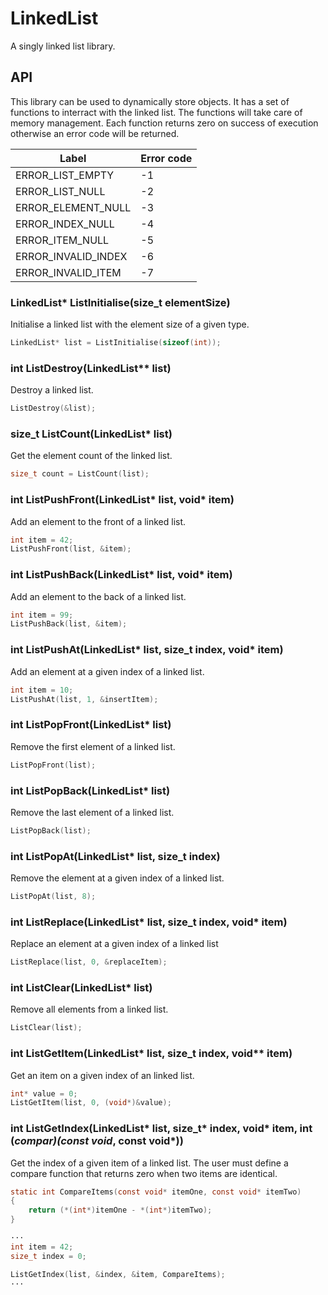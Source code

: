 # LinkedList

A singly linked list library.

## API
This library can be used to dynamically store objects. It has a set of functions to interract with the linked list. The functions will take care of memory management. Each function returns zero on success of execution otherwise an error code will be returned.

| Label               	| Error code 	|
|---------------------	|------------	|
| ERROR_LIST_EMPTY    	| -1         	|
| ERROR_LIST_NULL     	| -2         	|
| ERROR_ELEMENT_NULL  	| -3         	|
| ERROR_INDEX_NULL    	| -4         	|
| ERROR_ITEM_NULL     	| -5         	|
| ERROR_INVALID_INDEX 	| -6         	|
| ERROR_INVALID_ITEM  	| -7         	|

### LinkedList* ListInitialise(size_t elementSize)
Initialise a linked list with the element size of a given type.
```c
LinkedList* list = ListInitialise(sizeof(int));
```

### int ListDestroy(LinkedList** list)
Destroy a linked list.
```c
ListDestroy(&list);
```

### size_t ListCount(LinkedList* list)
Get the element count of the linked list.
```c
size_t count = ListCount(list);
```

### int ListPushFront(LinkedList* list, void* item)
Add an element to the front of a linked list.
```c
int item = 42;
ListPushFront(list, &item);
```

### int ListPushBack(LinkedList* list, void* item)
Add an element to the back of a linked list.
```c
int item = 99;
ListPushBack(list, &item);
```

### int ListPushAt(LinkedList* list, size_t index, void* item)
Add an element at a given index of a linked list.
```c
int item = 10;
ListPushAt(list, 1, &insertItem);
```

### int ListPopFront(LinkedList* list)
Remove the first element of a linked list.
```c
ListPopFront(list);
```

### int ListPopBack(LinkedList* list)
Remove the last element of a linked list.
```c
ListPopBack(list);
```

### int ListPopAt(LinkedList* list, size_t index)
Remove the element at a given index of a linked list.
```c
ListPopAt(list, 8);
```

### int ListReplace(LinkedList* list, size_t index, void* item)
Replace an element at a given index of a linked list
```c
ListReplace(list, 0, &replaceItem);
```

### int ListClear(LinkedList* list)
Remove all elements from a linked list.
```c
ListClear(list);
```

### int ListGetItem(LinkedList* list, size_t index, void** item)
Get an item on a given index of an linked list.
```c
int* value = 0;
ListGetItem(list, 0, (void*)&value);
```

### int ListGetIndex(LinkedList* list, size_t* index, void* item, int (*compar)(const void*, const void*))
Get the index of a given item of a linked list. The user must define a compare function that returns zero when two items are identical.
```c
static int CompareItems(const void* itemOne, const void* itemTwo)
{
	return (*(int*)itemOne - *(int*)itemTwo);
}

···
int item = 42;
size_t index = 0;

ListGetIndex(list, &index, &item, CompareItems);
···
```
